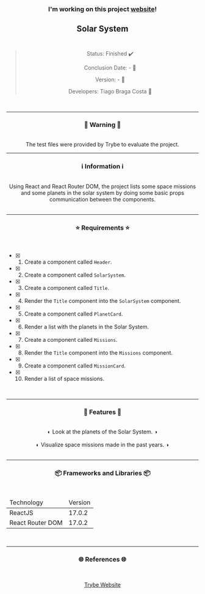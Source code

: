 <div align="center">
  <h3>
    I'm working on this project <a href="-"> website</a>! 
  <h3>
  <h2>
    Solar System
    <br><br>
  </h2>

  > Status: Finished ✔️
  >
  > Conclusion Date: - 📆
  >
  > Version: - 🧪
  >
  > Developers: Tiago Braga Costa 👤

  <br>
  <hr>
  <h3>
    🚨 Warning 🚨
  </h3>
  <br>
  <span> The test files were provided by Trybe to evaluate the project. </span>
  <br>
  <hr>
  <h3>
    ℹ️ Information ℹ️
  </h3>
  <br>
  <span> Using React and React Router DOM, the project lists some space missions and some planets in the solar system by doing some basic props communication between the components. </span> 
  <br>
  <br>
  <hr>
  <h3>
    ⭐ Requirements ⭐
  </h3>
  <div align="left">
  <br>
    
- [X] 1. Create a component called `Header`.
- [X] 2. Create a component called `SolarSystem`.
- [X] 3. Create a component called `Title`.
- [X] 4. Render the `Title` component into the `SolarSystem` component.
- [X] 5. Create a component called `PlanetCard`.
- [X] 6. Render a list with the planets in the Solar System.
- [X] 7. Create a component called `Missions`.
- [X] 8. Render the `Title` component into the `Missions` component.
- [X] 9. Create a component called `MissionCard`.
- [X] 10. Render a list of space missions.
  </div>
  <br>
  <hr>
  <h3>
   📄 Features 📄
  </h3>
  <br>
  <span> ◐ Look at the planets of the Solar System. ◑ </span>
  <br><br>
  <span> ◐ Visualize space missions made in the past years. ◑ </span>
  <br><br>
  <hr>
  <h3>
    📦 Frameworks and Libraries 📦
  </h3>
  <br>
  <table>
    <thead>
      <td> Technology </td>
      <td> Version </td>
    </thead>
    <tbody>
      <tr>
        <td> ReactJS </td>
        <td> 17.0.2 </td>
      </tr>
      <tr>
        <td> React Router DOM </td>
        <td> 17.0.2 </td>
      </tr>
    </tbody>
  </table>
  <br>
  <hr>
  <h3>
    🌐 References 🌐
  </h3>
    <br>
    <p> <a href="https://www.betrybe.com/"> Trybe Website </a> </p>
</div>

